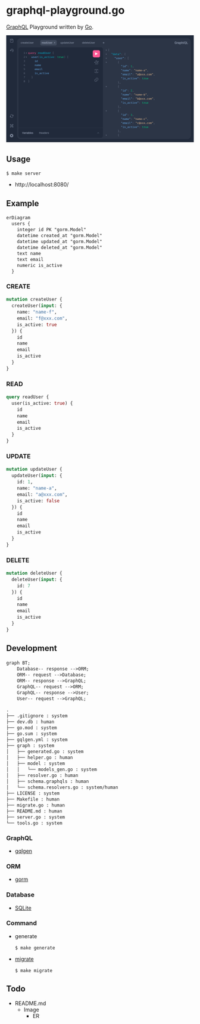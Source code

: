 # graphql-playground.go
[GraphQL](https://graphql.org/) Playground written by [Go](https://go.dev/).

![Screenshot01.png](https://github.com/ghsable/graphql-playground.go/blob/main/.readme/Screenshot01.png?raw=true)

## Usage
```console
$ make server
```
- http://localhost:8080/

## Example
```mermaid
erDiagram
  users {
    integer id PK "gorm.Model"
    datetime created_at "gorm.Model"
    datetime updated_at "gorm.Model"
    datetime deleted_at "gorm.Model"
    text name
    text email
    numeric is_active
  }
```

### CREATE
```graphql
mutation createUser {
  createUser(input: {
    name: "name-f",
    email: "f@xxx.com",
    is_active: true
  }) {
    id
    name
    email
    is_active
  }
}
```

### READ
```graphql
query readUser {
  user(is_active: true) {
    id
    name
    email
    is_active
  }
}
```

### UPDATE
```graphql
mutation updateUser {
  updateUser(input: {
    id: 1,
    name: "name-a",
    email: "a@xxx.com",
    is_active: false
  }) {
    id
    name
    email
    is_active
  }
}
```

### DELETE
```graphql
mutation deleteUser {
  deleteUser(input: {
    id: 7
  }) {
    id
    name
    email
    is_active
  }
}
```

## Development
```mermaid
graph BT;
    Database-- response -->ORM;
    ORM-- request -->Database;
    ORM-- response -->GraphQL;
    GraphQL-- request -->ORM;
    GraphQL-- response -->User;
    User-- request -->GraphQL;
```
```console
.
├── .gitignore : system
├── dev.db : human
├── go.mod : system
├── go.sum : system
├── gqlgen.yml : system
├── graph : system
│   ├── generated.go : system
│   ├── helper.go : human
│   ├── model : system
│   │   └── models_gen.go : system
│   ├── resolver.go : human
│   ├── schema.graphqls : human
│   └── schema.resolvers.go : system/human
├── LICENSE : system
├── Makefile : human
├── migrate.go : human
├── README.md : human
├── server.go : system
└── tools.go : system
```

### GraphQL
- [gqlgen](https://github.com/99designs/gqlgen)

### ORM
- [gorm](https://github.com/go-gorm/gorm)

### Database
- [SQLite](https://sqlite.org/index.html)

### Command
- generate
  ```console
  $ make generate
  ```

- [migrate](https://github.com/ghsable/graphql-playground.go/blob/main/migrate.go)
  ```console
  $ make migrate
  ```

## Todo
- README.md
  - Image
    - ER

